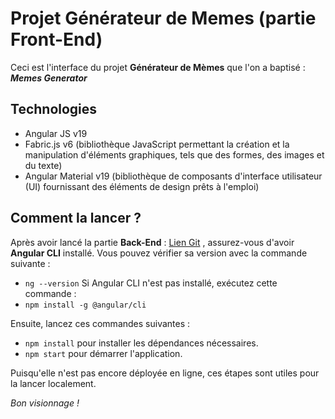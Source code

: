 # Projet Générateur de Memes (partie Front-End)

Ceci est l'interface du projet **Générateur de Mèmes** que l'on a baptisé : ***Memes Generator***

## Technologies
 - Angular JS v19
 - Fabric.js v6 (bibliothèque JavaScript permettant la création et la manipulation d'éléments graphiques, tels que des formes, des images et du texte)
 - Angular Material v19 (bibliothèque de composants d'interface utilisateur (UI) fournissant des éléments de design prêts à l'emploi)

## Comment la lancer ?
Après avoir lancé la partie **Back-End** : [Lien Git](https://github.com/Andriamah/back_memes_generator)
, assurez-vous d'avoir **Angular CLI** installé. Vous pouvez vérifier sa version avec la commande suivante : 
   - `ng --version`
   Si Angular CLI n'est pas installé, exécutez cette commande :
   - `npm install -g @angular/cli`
   
Ensuite, lancez ces commandes suivantes : 
   - `npm install` pour installer les dépendances nécessaires.
   - `npm start` pour démarrer l'application.

Puisqu'elle n'est pas encore déployée en ligne, ces étapes sont utiles pour la lancer localement.

*Bon visionnage !*
